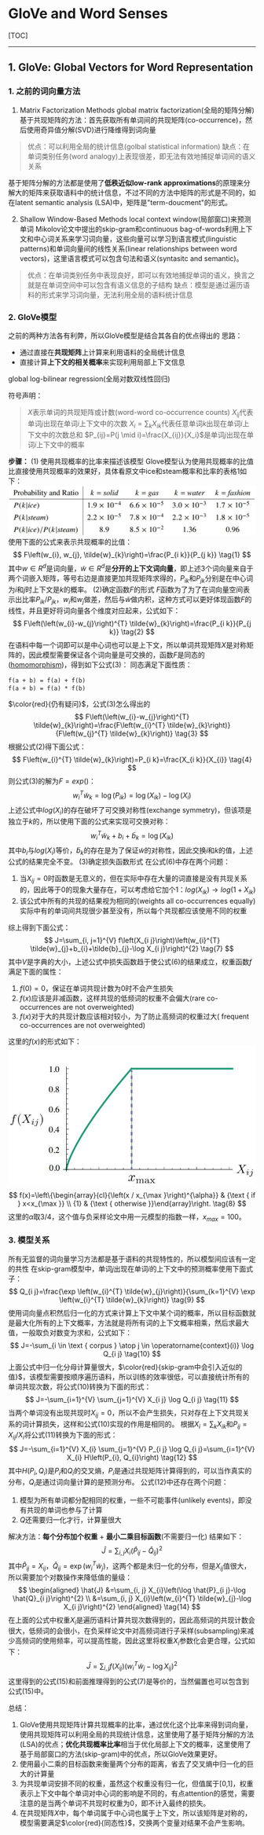 <head>
    <script src="https://cdn.mathjax.org/mathjax/latest/MathJax.js?config=TeX-AMS-MML_HTMLorMML" type="text/javascript"></script>
    <script type="text/x-mathjax-config">
        MathJax.Hub.Config({
            tex2jax: {
            skipTags: ['script', 'noscript', 'style', 'textarea', 'pre'],
            inlineMath: [['$','$']]
            }
        });
    </script>
</head>

# GloVe and Word Senses

[TOC]

---

## 1. GloVe: Global Vectors for Word Representation

### 1. 之前的词向量方法

1. Matrix Factorization Methods
global matrix factorization(全局的矩阵分解)
基于共现矩阵的方法：首先获取所有单词间的共现矩阵(co-occurrence)，然后使用奇异值分解(SVD)进行降维得到词向量

> 优点：可以利用全局的统计信息(golbal statistical information)
> 缺点：在单词类别任务(word analogy)上表现很差，即无法有效地捕捉单词间的语义关系

基于矩阵分解的方法都是使用了**低秩近似low-rank approximations**的原理来分解大的矩阵来获取语料中的统计信息，不过不同的方法中矩阵的形式是不同的，如在latent semantic analysis (LSA)中，矩阵是"term-doucment"的形式。

2. Shallow Window-Based Methods
local context window(局部窗口)来预测单词
Mikolov论文中提出的skip-gram和continuous bag-of-words利用上下文和中心词关系来学习词向量，这些向量可以学习到语言模式(linguistic patterns)和单词向量间的线性关系(linear relationships between word vectors)，这里语言模式可以包含句法和语义(syntasitc and semantic)。

>优点：在单词类别任务中表现良好，即可以有效地捕捉单词的语义，换言之就是在单词空间中可以包含有语义信息的子结构
>缺点：模型是通过遍历语料的形式来学习词向量，无法利用全局的语料统计信息

### 2. GloVe模型

之前的两种方法各有利弊，所以GloVe模型是结合其各自的优点得出的
思路：

- 通过直接在**共现矩阵**上计算来利用语料的全局统计信息
- 直接计算**上下文的相关概率**来实现利用局部上下文信息

global log-bilinear regression(全局对数双线性回归)

符号声明：
>$X$表示单词的共现矩阵或计数(word-word co-occurrence counts)
$X_{ij}$代表单词$j$出现在单词$i$上下文中的次数
$X_i = \sum_k X_{ik}$代表任意单词$k$出现在单词$i$上下文中的次数总和
$P_{ij}=P(j \mid i)=\frac{X_{ij}}{X_i}$是单词$j$出现在单词$i$上下文中的概率

**步骤：**
(1) 使用共现概率的比率来描述该模型
Glove模型认为使用共现概率的比值比直接使用共现概率的效果好，具体看原文中ice和steam概率和比率的表格1如下：
![ratio](imgs/ratio_co_coourrence.jpg)
使用下面的公式来表示共现概率的比值：
$$
F\left(w_{i}, w_{j}, \tilde{w}_{k}\right)=\frac{P_{i k}}{P_{j k}} \tag{1}
$$
其中$w \in R^d$是词向量，$\tilde{w} \in R^d$是**分开的上下文词向量**，即上述3个词向量来自于两个词嵌入矩阵，等号右边是直接更加共现矩阵求得的，$P_{i k}$和$P_{j k}$分别是在中心词为$i$和$j$时上下文是$k$的概率。
(2)确定函数$F$的形式
$F$函数为了为了在词向量空间表示出比率$P_{i k}/P_{j k}$，$w_i$和$w_j$做差，然后与$\tilde{w}$做内积，这种方式可以更好体现函数$F$的线性，并且更好将词向量各个维度对应起来，公式如下：
$$
F\left(\left(w_{i}-w_{j}\right)^{T} \tilde{w}_{k}\right)=\frac{P_{i k}}{P_{j k}} \tag{2}
$$
在语料中每一个词即可以是中心词也可以是上下文，所以单词共现矩阵$X$是对称矩阵的，因此模型需要保证各个词向量是可交换的，函数$F$是同态的([homomorphism](https://zh.wikipedia.org/wiki/%E5%90%8C%E6%80%81))，得到如下公式(3)：
同态满足下面性质：
```
f(a + b) = f(a) + f(b)
f(a + b) = f(a) * f(b)
```
$\color{red}{仍有疑问}$，公式(3)怎么得出的
$$
F\left(\left(w_{i}-w_{j}\right)^{T} \tilde{w}_{k}\right)=\frac{F\left(w_{i}^{T} \tilde{w}_{k}\right)}{F\left(w_{j}^{T} \tilde{w}_{k}\right)} \tag{3}
$$
根据公式(2)得下面公式：
$$
F\left(w_{i}^{T} \tilde{w}_{k}\right)=P_{i k}=\frac{X_{i k}}{X_{i}} \tag{4}
$$
则公式(3)的解为$F=exp()$：
$$
w_{i}^{T} \tilde{w}_{k}=\log \left(P_{i k}\right)=\log \left(X_{i k}\right)-\log \left(X_{i}\right) \tag{5}
$$
上述公式中$log(X_i)$的存在破坏了可交换对称性(exchange symmetry)，但该项是独立于$k$的，所以使用下面的公式来实现可交换对称：
$$
w_{i}^{T} \tilde{w}_{k}+b_{i}+\tilde{b}_{k}=\log \left(X_{i k}\right) \tag{6}
$$
其中$b_i$与$log(X_i)$等价，$\tilde{b}_k$的存在是为了保证$\tilde{w}$的对称性，因此交换$i$和$k$的值，上述公式的结果完全不变。
(3)确定损失函数形式
在公式(6)中存在两个问题：
1. 当$X_{ij}=0$时函数是无意义的，但在实际中存在大量的词直接是没有共现关系的，因此等于0的现象大量存在，可以考虑给它加个1：$log(X_{ik}) \rightarrow log(1+X_{ik})$
2. 该公式中所有的共现的结果视为相同的(weights all co-occurrences equally)
实际中有的单词间共现很少甚至没有，所以每个共现都应该使用不同的权重

综上得到下面公式：
$$
J=\sum_{i, j=1}^{V} f\left(X_{i j}\right)\left(w_{i}^{T} \tilde{w}_{j}+b_{i}+\tilde{b}_{j}-\log X_{i j}\right)^{2} \tag{7}
$$
其中$V$是字典的大小，上述公式中损失函数趋于使公式(6)的结果成立，权重函数$f$满足下面的属性：
1. $f(0)=0$，保证在单词共现计数为0时不会产生损失
2. $f(x)$应该是非减函数，这样共现的低频词的权重不会偏大(rare co-occurrences are not overweighted)
3. $f(x)$对于大的共现计数应该相对较小，为了防止高频词的权重过大( frequent co-occurrences are not overweighted)

这里的$f(x)$的形式如下：
![](imgs/function.jpg)
$$
f(x)=\left\{\begin{array}{cl}{\left(x / x_{\max }\right)^{\alpha}} & {\text { if } x<x_{\max }} \\ {1} & {\text { otherwise }}\end{array}\right. \tag{8}
$$
这里的$\alpha$取$3/4$，这个值与负采样论文中用一元模型的指数一样，$x_{max}=100$。

### 3. 模型关系

所有无监督的词向量学习方法都是基于语料的共现特性的，所以模型间应该有一定的共性
在skip-gram模型中，单词$j$出现在单词$i$的上下文中的预测概率使用下面式子：
$$
Q_{i j}=\frac{\exp \left(w_{i}^{T} \tilde{w}_{j}\right)}{\sum_{k=1}^{V} \exp \left(w_{i}^{T} \tilde{w}_{k}\right)} \tag{9}
$$
使用词向量点积然后归一化的方式来计算上下文中某个词的概率，所以目标函数就是最大化所有的上下文概率，方法就是将所有词的上下文概率相乘，然后求最大值，一般取负对数变为求和，公式如下：
$$
J=-\sum_{i \in \text { corpus } \atop j \in \operatorname{context}(i)} \log Q_{i j} \tag{10}
$$
上面公式中归一化分母计算量很大，$\color{red}{skip-gram中会引入近似的值}$，该模型需要按顺序遍历语料，所以训练的效率很低，可以直接统计所有的单词共现次数，将公式(10)转换为下面的形式：
$$
J=-\sum_{i=1}^{V} \sum_{j=1}^{V} X_{i j} \log Q_{i j} \tag{11}
$$
当两个单词没有出现共现时$X_{ij}=0$，所以不会产生损失，只对存在上下文共现关系的词计算损失，这样和公式(10)实现的作用是相同的。
根据$X_{i}=\sum_{k} X_{i k}$和$P_{i j}=X_{i j} / X_{i}$将公式(11)转换为下面的形式：
$$
J=-\sum_{i=1}^{V} X_{i} \sum_{j=1}^{V} P_{i j} \log Q_{i j}=\sum_{i=1}^{V} X_{i} H\left(P_{i}, Q_{i}\right) \tag{12}
$$
其中$H\left(P_{i}, Q_{i}\right)$是$P_i$和$Q_i$的交叉熵，$P_i$是通过共现矩阵计算得到的，可以当作真实的分布，$Q_i$是通过词向量计算的是预测分布。
公式(12)中还存在两个问题：
1. 模型为所有单词都分配相同的权重，一些不可能事件(unlikely events)，即没有共现的单词也参与了计算
2. $Q$还需要归一化才行，计算量很大

解决方法：**每个分布加个权重** + **最小二乘目标函数**(不需要归一化)
结果如下：
$$
\hat{J}=\sum_{i, j} X_{i}\left(\hat{P}_{i j}-\hat{Q}_{i j}\right)^{2} \tag{13}
$$
其中$\hat{P}_{i j}=X_{i j}$，$\hat{Q}_{i j}=\exp \left(w_{i}^{T} \tilde{w}_{j}\right)$，这两个都是未归一化的分布，但是$X_{ij}$值很大，所以需要加个对数操作来降低值的量级：
$$
\begin{aligned} \hat{J} &=\sum_{i, j} X_{i}\left(\log \hat{P}_{i j}-\log \hat{Q}_{i j}\right)^{2} \\ &=\sum_{i, j} X_{i}\left(w_{i}^{T} \tilde{w}_{j}-\log X_{i j}\right)^{2} \end{aligned} \tag{14}
$$
在上面的公式中权重$X_i$是遍历语料计算共现次数得到的，因此高频词的共现计数会很大，低频词的会很小，在负采样论文中对高频词进行子采样(subsampling)来减少高频词的使用频率，可以提高性能，因此这里将权重$X_i$参数化会更合理，公式如下：
$$
\hat{J}=\sum_{i, j} f\left(X_{i j}\right)\left(w_{i}^{T} \tilde{w}_{j}-\log X_{i j}\right)^{2} \tag{15}
$$
这里得到的公式(15)和前面推理得到的公式(7)是等价的，当然偏置也可以包含到公式(15)中。

总结：
1. GloVe使用共现矩阵计算共现概率的比率，通过优化这个比率来得到词向量，使用共现矩阵可以利用全局的共现统计信息，这里使用了基于矩阵分解的方法(LSA)的优点；**优化共现概率比率**相当于优化局部上下文的概率，这里使用了基于局部窗口的方法(skip-gram)中的优点，所以GloVe效果更好。
2. 使用最小二乘的目标函数来衡量两个分布的距离，省去了交叉熵中归一化的巨大的计算量
3. 为共现单词安排不同的权重，虽然这个权重没有归一化，但值属于[0,1]，权重表示上下文中每个单词对中心词的影响是不同的，有点attention的感觉，需要注意的是当两个单词不共现时权重为0，即不计入最终的损失。
4. 在共现矩阵$X$中，每个单词属于中心词也属于上下文，所以该矩阵是对称的，模型需要满足$\color{red}{同态性}$，交换两个变量对结果不会产生影响。